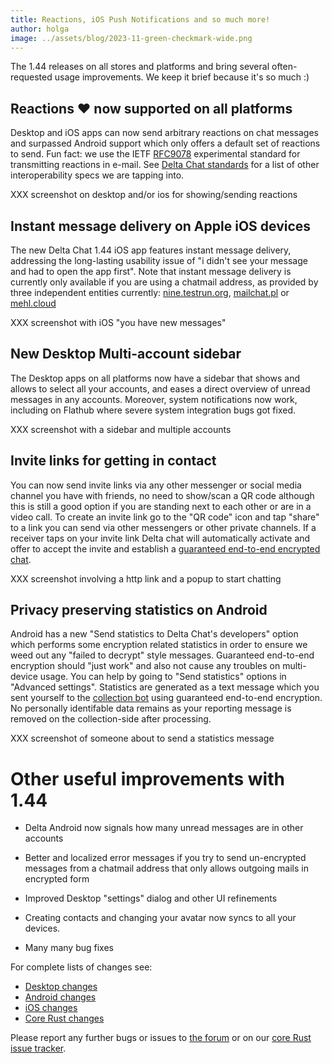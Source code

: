 ```yaml
---
title: Reactions, iOS Push Notifications and so much more!
author: holga
image: ../assets/blog/2023-11-green-checkmark-wide.png
---
```


The 1.44 releases on all stores and platforms and bring
several often-requested usage improvements.
We keep it brief because it's so much :) 

## Reactions ❤️  now supported on all platforms 

Desktop and iOS apps can now send arbitrary reactions 
on chat messages and surpassed Android support 
which only offers a default set of reactions to send. 
Fun fact: we use the IETF [RFC9078](https://www.ietf.org/rfc/rfc9078.html) 
experimental standard for transmitting reactions in e-mail. 
See [Delta Chat standards](https://github.com/deltachat/deltachat-core-rust/blob/main/standards.md)
for a list of other interoperability specs we are tapping into. 

XXX screenshot on desktop and/or ios for showing/sending reactions

## Instant message delivery on Apple iOS devices

The new Delta Chat 1.44 iOS app features instant message delivery,
addressing the long-lasting usability issue of 
"i didn't see your message and had to open the app first".
Note that instant message delivery is currently 
only available if you are using a chatmail address,
as provided by three independent entities currently: 
[nine.testrun.org](https://nine.testrun.org),
[mailchat.pl](https://mailchat.pl) or [mehl.cloud](https://mehl.cloud)


XXX screenshot with iOS "you have new messages" 

## New Desktop Multi-account sidebar

The Desktop apps on all platforms now have a sidebar
that shows and allows to select all your accounts,
and eases a direct overview of unread messages in any accounts. 
Moreover, system notifications now work, including on Flathub 
where severe system integration bugs got fixed. 

XXX screenshot with a sidebar and multiple accounts

## Invite links for getting in contact 

You can now send invite links via any other messenger 
or social media channel you have with friends,
no need to show/scan a QR code although this is
still a good option if you are standing next to each other 
or are in a video call. 
To create an invite link go to the "QR code" icon 
and tap "share" to a link you can send via other messengers
or other private channels.
If a receiver taps on your invite link Delta chat will automatically activate
and offer to accept the invite and establish 
a [guaranteed end-to-end encrypted chat](https://delta.chat/en/2023-11-23-jumbo-42). 

XXX screenshot involving a http link and a popup to start chatting 

## Privacy preserving statistics on Android 

Android has a new "Send statistics to Delta Chat's developers" option
which performs some encryption related statistics in order to ensure
we weed out any "failed to decrypt" style messages. 
Guaranteed end-to-end encryption should "just work" 
and also not cause any troubles on multi-device usage. 
You can help by going to "Send statistics" options in "Advanced settings". 
Statistics are generated as a text message which you sent yourself 
to the [collection bot](https://github.com/deltachat/self_reporting_bot/blob/main/self_reporting_bot.py) using guaranteed end-to-end encryption. 
No personally identifable data remains as your reporting message 
is removed on the collection-side after processing. 

XXX screenshot of someone about to send a statistics message 


# Other useful improvements with 1.44 
 
- Delta Android now signals how many unread messages are in other accounts 

- Better and localized error messages if you try to send un-encrypted
  messages from a chatmail address that only allows outgoing mails in
  encrypted form

- Improved Desktop "settings" dialog and other UI refinements 

- Creating contacts and changing your avatar now syncs to all your devices. 

- Many many bug fixes 

For complete lists of changes see: 

- [Desktop changes](https://github.com/deltachat/deltachat-desktop/blob/master/CHANGELOG.md) 
- [Android changes](https://github.com/deltachat/deltachat-android/blob/master/CHANGELOG.md) 
- [iOS changes](https://github.com/deltachat/deltachat-ios/blob/master/CHANGELOG.md) 
- [Core Rust changes](https://github.com/deltachat/deltachat-core-rust/blob/main/CHANGELOG.md) 

Please report any further bugs or issues to [the forum](https://support.delta.chat) 
or on our [core Rust issue tracker](https://github.com/deltachat/deltachat-core-rust/issues).
